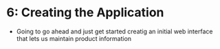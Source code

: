 # 6: Creating the Application
- Going to go ahead and just get started creatig an initial web interface that lets us maintain product information

